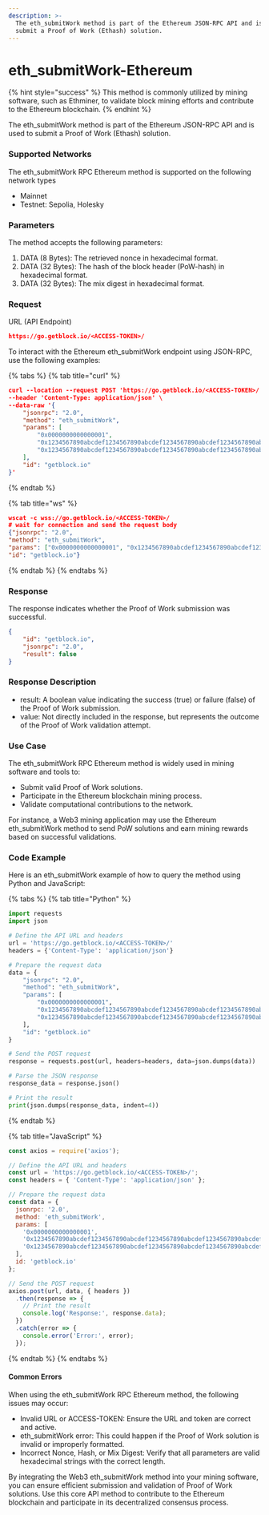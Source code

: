 ```yaml
---
description: >-
  The eth_submitWork method is part of the Ethereum JSON-RPC API and is used to
  submit a Proof of Work (Ethash) solution.
---
```


# eth\_submitWork-Ethereum

{% hint style="success" %}
This method is commonly utilized by mining software, such as Ethminer, to validate block mining efforts and contribute to the Ethereum blockchain.
{% endhint %}

The eth\_submitWork method is part of the Ethereum JSON-RPC API and is used to submit a Proof of Work (Ethash) solution.

### Supported Networks

The eth\_submitWork RPC Ethereum method is supported on the following network types

* Mainnet
* Testnet: Sepolia, Holesky

### Parameters

The method accepts the following parameters:

1. DATA (8 Bytes): The retrieved nonce in hexadecimal format.
2. DATA (32 Bytes): The hash of the block header (PoW-hash) in hexadecimal format.
3. DATA (32 Bytes): The mix digest in hexadecimal format.

### Request

URL (API Endpoint)

```json
https://go.getblock.io/<ACCESS-TOKEN>/
```

To interact with the Ethereum eth\_submitWork endpoint using JSON-RPC, use the following examples:

{% tabs %}
{% tab title="curl" %}
```json
curl --location --request POST 'https://go.getblock.io/<ACCESS-TOKEN>/' \
--header 'Content-Type: application/json' \
--data-raw '{
    "jsonrpc": "2.0",
    "method": "eth_submitWork",
    "params": [
        "0x0000000000000001",
        "0x1234567890abcdef1234567890abcdef1234567890abcdef1234567890abcdef",
        "0x1234567890abcdef1234567890abcdef1234567890abcdef1234567890abcdef"
    ],
    "id": "getblock.io"
}'
```
{% endtab %}

{% tab title="ws" %}
```json
wscat -c wss://go.getblock.io/<ACCESS-TOKEN>/
# wait for connection and send the request body 
{"jsonrpc": "2.0",
"method": "eth_submitWork",
"params": ["0x0000000000000001", "0x1234567890abcdef1234567890abcdef1234567890abcdef1234567890abcdef", "0x1234567890abcdef1234567890abcdef1234567890abcdef1234567890abcdef"],
"id": "getblock.io"}
```
{% endtab %}
{% endtabs %}

### Response

The response indicates whether the Proof of Work submission was successful.

```json
{
    "id": "getblock.io",
    "jsonrpc": "2.0",
    "result": false
}
```

### Response Description

* result: A boolean value indicating the success (true) or failure (false) of the Proof of Work submission.
* value: Not directly included in the response, but represents the outcome of the Proof of Work validation attempt.

### Use Case

The eth\_submitWork RPC Ethereum method is widely used in mining software and tools to:

* Submit valid Proof of Work solutions.
* Participate in the Ethereum blockchain mining process.
* Validate computational contributions to the network.

For instance, a Web3 mining application may use the Ethereum eth\_submitWork method to send PoW solutions and earn mining rewards based on successful validations.

### Code Example

Here is an eth\_submitWork example of how to query the method using Python and JavaScript:

{% tabs %}
{% tab title="Python" %}
```python
import requests
import json

# Define the API URL and headers
url = 'https://go.getblock.io/<ACCESS-TOKEN>/'
headers = {'Content-Type': 'application/json'}

# Prepare the request data
data = {
    "jsonrpc": "2.0",
    "method": "eth_submitWork",
    "params": [
        "0x0000000000000001",
        "0x1234567890abcdef1234567890abcdef1234567890abcdef1234567890abcdef",
        "0x1234567890abcdef1234567890abcdef1234567890abcdef1234567890abcdef"
    ],
    "id": "getblock.io"
}

# Send the POST request
response = requests.post(url, headers=headers, data=json.dumps(data))

# Parse the JSON response
response_data = response.json()

# Print the result
print(json.dumps(response_data, indent=4))
```
{% endtab %}

{% tab title="JavaScript" %}
```javascript
const axios = require('axios');

// Define the API URL and headers
const url = 'https://go.getblock.io/<ACCESS-TOKEN>/';
const headers = { 'Content-Type': 'application/json' };

// Prepare the request data
const data = {
  jsonrpc: '2.0',
  method: 'eth_submitWork',
  params: [
    '0x0000000000000001',
    '0x1234567890abcdef1234567890abcdef1234567890abcdef1234567890abcdef',
    '0x1234567890abcdef1234567890abcdef1234567890abcdef1234567890abcdef'
  ],
  id: 'getblock.io'
};

// Send the POST request
axios.post(url, data, { headers })
  .then(response => {
    // Print the result
    console.log('Response:', response.data);
  })
  .catch(error => {
    console.error('Error:', error);
  });

```
{% endtab %}
{% endtabs %}

#### Common Errors

When using the eth\_submitWork RPC Ethereum method, the following issues may occur:

* Invalid URL or ACCESS-TOKEN: Ensure the URL and token are correct and active.
* eth\_submitWork error: This could happen if the Proof of Work solution is invalid or improperly formatted.
* Incorrect Nonce, Hash, or Mix Digest: Verify that all parameters are valid hexadecimal strings with the correct length.

By integrating the Web3 eth\_submitWork method into your mining software, you can ensure efficient submission and validation of Proof of Work solutions. Use this core API method to contribute to the Ethereum blockchain and participate in its decentralized consensus process.
